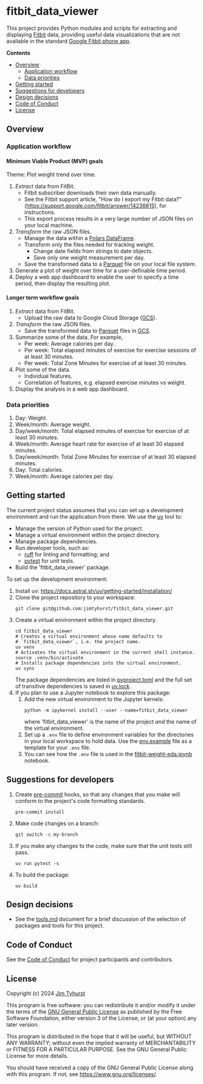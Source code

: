 # fitbit_data_viewer

This project provides Python modules and scripts for extracting and displaying [Fitbit](https://fitbit.com) data, providing useful data visualizations that are not available in the standard [Google Fitbit phone app](https://apps.apple.com/us/app/fitbit-health-fitness/id462638897).

**Contents**

- [Overview](#overview)
  - [Application workflow](#application-workflow)
  - [Data priorities](#data-priorities)
- [Getting started](#getting-started)
- [Suggestions for developers](#suggestions-for-developers)
- [Design decisions](#design-decisions)
- [Code of Conduct](#code-of-conduct)
- [License](#license)

## Overview

### Application workflow

#### Minimum Viable Product (MVP) goals

Theme: Plot weight trend over time.

1. _Extract_ data from FitBit.
    * Fitbit subscriber downloads their own data manually.
    * See the Fitbit support article, "How do I export my Fitbit data?" (https://support.google.com/fitbit/answer/14236615), for instructions.
    * This export process results in a very large number of JSON files on your local machine.
2. _Transform_ the raw JSON files.
    * Manage the data within a [Polars DataFrame](https://docs.pola.rs/user-guide/concepts/data-types-and-structures/#dataframe).
    * Transform only the files needed for tracking weight.
        * Change date fields from strings to date objects.
        * Save only one weight measurement per day.
    * Save the transformed data to a [Parquet](https://parquet.apache.org/) file on your local file system.
3. Generate a plot of weight over time for a user-definable time period.
4. Deploy a web app dashboard to enable the user to specify a time period, then display the resulting plot.

#### Longer term workflow goals

1. _Extract_ data from FitBit.
    * Upload the raw data to Google Cloud Storage ([GCS](https://cloud.google.com/storage)).
2. _Transform_ the raw JSON files.
    * Save the transformed data to [Parquet](https://parquet.apache.org/) files in [GCS](https://cloud.google.com/storage).
3. Summarize some of the data. For example,
    * Per week: Average calories per day.
    * Per week: Total elapsed minutes of exercise for exercise sessions of at least 30 minutes.
    * Per week: Total Zone Minutes for exercise of at least 30 minutes.
4. Plot some of the data.
    * Individual features.
    * Correlation of features, e.g. elapsed exercise minutes vs weight.
5. Display the analysis in a web app dashboard.

### Data priorities

1. Day: Weight.
1. Week/month: Average weight.
1. Day/week/month: Total elapsed minutes of exercise for exercise of at least 30 minutes.
1. Week/month: Average heart rate for exercise of at least 30 elapsed minutes.
1. Day/week/month: Total Zone Minutes for exercise of at least 30 elapsed minutes.
1. Day: Total calories.
1. Week/month: Average calories per day.

## Getting started

The current project status assumes that you can set up a development environment and run the application from there. We use the [uv](https://github.com/astral-sh/uv) tool to:

* Manage the version of Python used for the project.
* Manage a virtual environment within the project directory.
* Manage package dependencies.
* Run developer tools, such as:
    * [ruff](https://astral.sh/ruff) for linting and formatting; and
    * [pytest](https://pytest.org/) for unit tests.
* Build the 'fitbit_data_viewer' package.

To set up the development environment:

1. Install uv: https://docs.astral.sh/uv/getting-started/installation/
1. Clone the project repository to your workspace:
    ```
    git clone git@github.com:jimtyhurst/fitbit_data_viewer.git
    ```
1. Create a virtual environment within the project directory.
    ```
    cd fitbit_data_viewer
    # Creates a virtual environment whose name defaults to
    # `fitbit_data_viewer`, i.e. the project name.
    uv venv
    # Activates the virtual environment in the current shell instance.
    source .venv/bin/activate
    # Installs package dependencies into the virtual environment.
    uv sync
    ```
    The package dependencies are listed in [pyproject.toml](./pyproject.toml) and the full set of transitive dependencies is saved in [uv.lock](./uv.lock).
1. If you plan to use a Jupyter notebook to explore this package:
    1. Add the new virtual environment to the Jupyter kernels:
        ```
        python -m ipykernel install --user --name=fitbit_data_viewer
        ```
        where 'fitbit_data_viewer' is the name of the project _and_ the name of the virtual environment.
    1. Set up a `.env` file to define environment variables for the directories in your local workspace to hold data. Use the [env.example](./notebooks/env.example) file as a template for your `.env` file.
    1. You can see how the `.env` file is used in the [fitbit-weight-eda.ipynb](./notebooks/fitbit-weight-eda.ipynb) notebook.

## Suggestions for developers

1. Create [pre-commit](https://pre-commit.com/) hooks, so that any changes that you make will conform to the project's code formatting standards.
    ```
    pre-commit install
    ```
1. Make code changes on a branch:
    ```
    git switch -c my-branch
    ```
1. If you make any changes to the code, make sure that the unit tests still pass.
    ```
    uv run pytest -s
    ```
1. To build the package:
    ```
    uv build
    ```

## Design decisions

- See the [tools.md](./docs/tools.md) document for a brief discussion of the selection of packages and tools for this project.

## Code of Conduct

See the [Code of Conduct](./CODE_OF_CONDUCT.md) for project participants and contributors.

## License

Copyright (c) 2024 [Jim Tyhurst](https://jimtyhurst.com)

This program is free software: you can redistribute it and/or modify
it under the terms of the
[GNU General Public License](https://www.gnu.org/licenses/)
as published by the Free Software Foundation, either version 3 of the License,
or (at your option) any later version.

This program is distributed in the hope that it will be useful,
but WITHOUT ANY WARRANTY; without even the implied warranty of
MERCHANTABILITY or FITNESS FOR A PARTICULAR PURPOSE.  See the
GNU General Public License for more details.

You should have received a copy of the GNU General Public License
along with this program.  If not, see <https://www.gnu.org/licenses/>.
